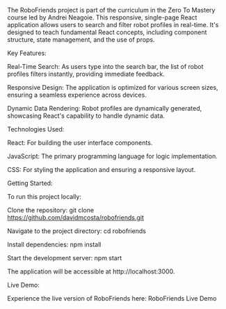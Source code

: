 The RoboFriends project is part of the curriculum in the Zero To Mastery course led by Andrei Neagoie. This responsive, single-page React application allows users to search and filter robot profiles in real-time. It's designed to teach fundamental React concepts, including component structure, state management, and the use of props.

Key Features:

Real-Time Search: As users type into the search bar, the list of robot profiles filters instantly, providing immediate feedback.

Responsive Design: The application is optimized for various screen sizes, ensuring a seamless experience across devices.

Dynamic Data Rendering: Robot profiles are dynamically generated, showcasing React's capability to handle dynamic data.

Technologies Used:

React: For building the user interface components.

JavaScript: The primary programming language for logic implementation.

CSS: For styling the application and ensuring a responsive layout.

Getting Started:

To run this project locally:

Clone the repository:
git clone https://github.com/davidmcosta/robofriends.git

Navigate to the project directory:
cd robofriends

Install dependencies:
npm install

Start the development server:
npm start

The application will be accessible at http://localhost:3000.

Live Demo:

Experience the live version of RoboFriends here: RoboFriends Live Demo
